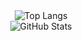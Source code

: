 <div align="center">
  <picture>
    <source
      srcset="https://github-readme-stats.vercel.app/api/top-langs?username=MAtiyaaa&layout=compact&langs_count=8&hide_border=true&theme=dark"
      media="(prefers-color-scheme: dark)"
    />
    <source
      srcset="https://github-readme-stats.vercel.app/api/top-langs?username=MAtiyaaa&layout=compact&langs_count=8&hide_border=true"
      media="(prefers-color-scheme: light), (prefers-color-scheme: no-preference)"
    />
    <img src="https://github-readme-stats.vercel.app/api/top-langs?username=MAtiyaaa&layout=compact&langs_count=8&hide_border=true" alt="Top Langs" />
  </picture>
</div>
<div align = "center">
<picture>
  <source
    srcset="https://github-readme-stats.vercel.app/api?username=MAtiyaaa&show_icons=true&theme=dark&rank_icon=github&hide_border=true"
    media="(prefers-color-scheme: dark)"
  />
  <source
    srcset="https://github-readme-stats.vercel.app/api?username=MAtiyaaa&show_icons=true&rank_icon=github&hide_border=true"
    media="(prefers-color-scheme: light), (prefers-color-scheme: no-preference)"
  />
  <img src="https://github-readme-stats.vercel.app/api?username=MAtiyaaa&show_icons=true&rank_icon=github&hide_border=true" alt="GitHub Stats" />
</picture>
</div>
